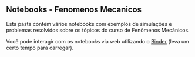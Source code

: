 ## Notebooks - Fenomenos Mecanicos

Esta pasta contém vários notebooks com exemplos de simulações e problemas resolvidos sobre os tópicos
do curso de Fenômenos Mecânicos.

Você pode interagir com os notebooks via web utilizando o [Binder](https://mybinder.org/v2/gh/andlessa/Teaching/master)
 (leva um certo tempo para carregar).
